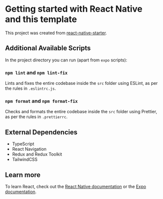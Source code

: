 # Getting started with React Native and this template
This project was created from [react-native-starter](https://github.com/1407arjun/react-native-starter).

## Additional Available Scripts
In the project directory you can run (apart from `expo` scripts):

### `npm lint` and `npm lint-fix`
Lints and fixes the entire codebase inside the `src` folder using ESLint, as per the rules in `.eslintrc.js`.

### `npm format` and `npm format-fix`
Checks and formats the entire codebase inside the `src` folder using Prettier, as per the rules in `.prettierrc`.

## External Dependencies
- TypeScript
- React Navigation
- Redux and Redux Toolkit
- TailwindCSS

## Learn more
To learn React, check out the [React Native documentation](https://reactnative.dev/) or the [Expo documentation](https://docs.expo.dev/).
